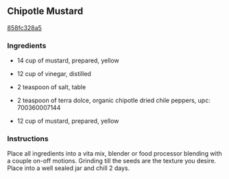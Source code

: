 ## Chipotle Mustard

[858fc328a5](http://www.food.com/recipe/chipotle-mustard-103943)

### Ingredients

 - 14 cup of mustard, prepared, yellow

 - 12 cup of vinegar, distilled

 - 2 teaspoon of salt, table

 - 2 teaspoon of terra dolce, organic chipotle dried chile peppers, upc: 700360007144

 - 12 cup of mustard, prepared, yellow

### Instructions

Place all ingredients into a vita mix, blender or food processor blending with a couple on-off motions. Grinding till the seeds are the texture you desire. Place into a well sealed jar and chill 2 days.